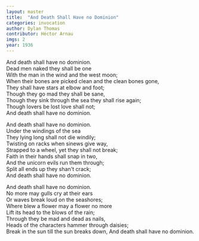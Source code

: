 ```yaml
---
layout: master
title:  "And Death Shall Have no Dominion"
categories: invocation
author: Dylan Thomas
contributor: Héctor Arnau
imgs: 2
year: 1936
---
```


And death shall have no dominion.  
Dead men naked they shall be one  
With the man in the wind and the west moon;  
When their bones are picked clean and the clean bones gone,  
They shall have stars at elbow and foot;  
Though they go mad they shall be sane,  
Though they sink through the sea they shall rise again;  
Though lovers be lost love shall not;  
And death shall have no dominion.  

And death shall have no dominion.  
Under the windings of the sea  
They lying long shall not die windily;  
Twisting on racks when sinews give way,  
Strapped to a wheel, yet they shall not break;  
Faith in their hands shall snap in two,  
And the unicorn evils run them through;  
Split all ends up they shan't crack;  
And death shall have no dominion.  
  
And death shall have no dominion.  
No more may gulls cry at their ears  
Or waves break loud on the seashores;  
Where blew a flower may a flower no more  
Lift its head to the blows of the rain;  
Through they be mad and dead as nails,  
Heads of the characters hammer through daisies;  
Break in the sun till the sun breaks down, 
And death shall have no dominion.  

